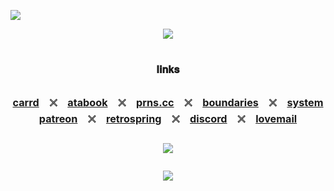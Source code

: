 ![](https://i.postimg.cc/rwpkpZ2j/auzn3a.png)
<div align="center">
<img src="https://cdn.discordapp.com/attachments/1189380633882021920/1269794702149025883/1VfYZbV.png?ex=66b15bf8&is=66b00a78&hm=813008d67d8326a1a8ef3ab916571b9334e4d246244b51a4cd2051379a99db1b&">
<div align="center">
</div>
<div align="center">
<h1>
<div align="center">
<sup><sub><sub>𝐥𝐢𝐧𝐤𝐬</sub></sup></sup>

 <sup><sub><sub/>[carrd](https://freethecanine.carrd.co) 𓏴 [atabook](https://freethecanine.atabook.org) 𓏴 [prns.cc](https://pronouns.cc/@canine_collective/freethecanine) 𓏴 [boundaries](https://rentry.co/bosptboundries) 𓏴 [system patreon](https://www.patreon.com/canine_collective) 𓏴 [retrospring](https://retrospring.net/@freethecanine) 𓏴 [discord](https://discord.com/users/672611639933272086) 𓏴 [lovemail](https://rentry.co/mylovelybiggies)</sup></sup><sub>

![](https://komarev.com/ghpvc/?username=freethecanine&color=000000&style=flat-square)
	
<img src="https://i.postimg.cc/Z5DhvPTS/rwccl1.png">
</div>
